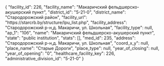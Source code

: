 {
    "facility_id": 226,
    "facility_name": "Макаричский фельдшерско-акушерский пункт",
    "district_id": "5-21-0",
    "district_name": "Стародорожский район",
    "facility_url": "https:\/\/starcrb.by\/structure\/lpu_list.php",
    "facility_address": "Стародорожский р-н,д. Макаричи, ул. Школьная",
    "facility_type": null,
    "ap_1": "10б",
    "name": "Макаричский фельдшерско-акушерский пункт",
    "state": "public institution",
    "stats": [],
    "med_id": 235,
    "address": "Стародорожский р-н,д. Макаричи, ул. Школьная",
    "coord_x_y": null,
    "place_name": "Старые Дороги",
    "place_type": null,
    "year_of_closing": null,
    "year_of_opening": "0",
    "healthcare_facility_key": 226,
    "administrative_division_id": "5-21-0"
}
